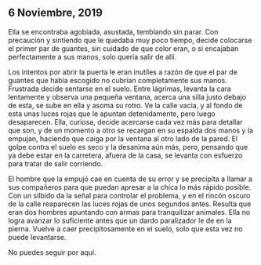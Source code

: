 ## 6 Noviembre, 2019

Ella se encontraba agobiada, asustada, temblando sin parar. Con precaución y sintiendo que le quedaba muy poco tiempo, decide colocarse el primer par de guantes, sin cuidado de que color eran, o si encajaban perfectamente a sus manos, solo quería salir de allí. 

Los intentos por abrir la puerta le eran inutiles a razón de que el par de guantes que había escogido no cubrían completamente sus manos. Frustrada decide sentarse en el suelo. Entre lágrimas, levanta la cara lentamente y observa una pequeña ventana, acerca una silla justo debajo de esta, se sube en ella y asoma su rotro. Ve la calle vacia, y al fondo de esta unas luces rojas que le apuntan detenidamente, pero luego desaparecen. Ella, curiosa, decide acercarse cada vez más para detallar que son, y de un momento a otro se recargan en su espalda dos manos y la empujan, haciendo que caiga por la ventana al otro lado de la pared. El golpe contra el suelo es seco y la desanima aún más, pero, pensando que ya debe estar en la carretera, afuera de la casa, se levanta con esfuerzo para tratar de salir corriendo. 

El hombre que la empujó cae en cuenta de su error y se precipita a llamar a sus compañeros para que puedan apresar a la chica lo más rápido posible. Con un silbido da la señal para controlar el problema, y en el rincón oscuro de la calle reaparecen las luces rojas de unos segundos antes. Resulta que eran dos hombres apuntando con armas para tranquilizar animales. Ella no logra avanzar lo suficiente antes que un dardo paralizador le de en la pierna. Vuelve a caer precipitosamente en el suelo, solo que esta vez no puede levantarse.

No puedes seguir por aquí.
